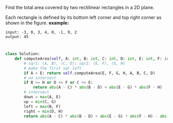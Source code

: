 Find the total area covered by two rectilinear rectangles in a 2D plane.

Each rectangle is defined by its bottom left corner and top right corner as shown in the figure.
**example:**
```
input: -3, 0, 3, 4, 0, -1, 9, 2
output: 45
```
# 
```python
class Solution:
    def computeArea(self, A: int, B: int, C: int, D: int, E: int, F: int, G: int, H: int) -> int:
        # sqr1: (A, B), (C, D); sqr2: (E, F), (G, H)
        # make the first sqr left
        if A > E: return self.computeArea(E, F, G, H, A, B, C, D) 
        # no intersect
        if B >= H or D <= F or C <= E:
            return abs(A - C) * abs(B - D) + abs(E - G) * abs(F - H)
        # intersect
        down = max(A, E)
        up = min(C, G)
        left = max(B, F)
        right = min(D, H)
        return abs(A - C) * abs(B - D) + abs(E - G) * abs(F - H) - abs(up - down) * abs(left - right)

```